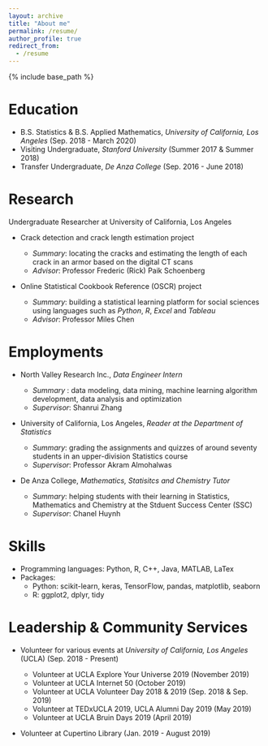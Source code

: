 ```yaml
---
layout: archive
title: "About me"
permalink: /resume/
author_profile: true
redirect_from:
  - /resume
---
```


{% include base_path %}

Education
======
* B.S. Statistics & B.S. Applied Mathematics, *University of California, Los Angeles* (Sep. 2018 - March 2020)
* Visiting Undergraduate, *Stanford University* (Summer 2017 & Summer 2018)
* Transfer Undergraduate, *De Anza College* (Sep. 2016 - June 2018)

Research
======
Undergraduate Researcher at University of California, Los Angeles

* Crack detection and crack length estimation project
  * *Summary*: locating the cracks and estimating the length of each crack in an armor based on the digital CT scans
  * *Advisor*: Professor Frederic (Rick) Paik Schoenberg
  
* Online Statistical Cookbook Reference (OSCR) project 
  * *Summary*: building a statistical learning platform for social sciences using languages such as *Python*, *R*, *Excel* and *Tableau*
  * *Advisor*: Professor Miles Chen
  
Employments
======
* North Valley Research Inc., *Data Engineer Intern*
  * *Summary* : data modeling, data mining, machine learning algorithm development, data analysis and optimization
  * *Supervisor*: Shanrui Zhang

* University of California, Los Angeles, *Reader at the Department of Statistics*
  * *Summary*: grading the assignments and quizzes of around seventy students in an upper-division Statistics course
  * *Supervisor*: Professor Akram Almohalwas
  
 * De Anza College, *Mathematics, Statisitcs and Chemistry Tutor*
    * *Summary*: helping students with their learning in Statistics, Mathematics and Chemistry at the Stduent Success Center (SSC)
    * *Supervisor*: Chanel Huynh 
  
Skills
======
* Programming languages: Python, R, C++, Java, MATLAB, LaTex
* Packages: 
  * Python: scikit-learn, keras, TensorFlow, pandas, matplotlib, seaborn
  * R: ggplot2, dplyr, tidy
  
Leadership & Community Services
======

* Volunteer for various events at *University of California, Los Angeles* (UCLA) (Sep. 2018 - Present)

  * Volunteer at UCLA Explore Your Universe 2019 (November 2019)
  * Volunteer at UCLA Internet 50 (October 2019)
  * Volunteer at UCLA Volunteer Day 2018 & 2019 (Sep. 2018 & Sep. 2019)
  * Volunteer at TEDxUCLA 2019, UCLA Alumni Day 2019 (May 2019)
  * Volunteer at UCLA Bruin Days 2019 (April 2019)
  
* Volunteer at Cupertino Library (Jan. 2019 - August 2019)
 
